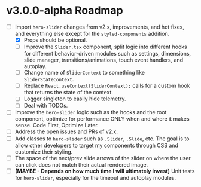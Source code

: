# v3.0.0-alpha Roadmap

- [ ] Import `hero-slider` changes from v2.x, improvements, and hot fixes, and everything else except for the `styled-components` addition.
  - [x] Props should be optional.
  - [ ] Improve the `Slider.tsx` component, split logic into different hooks for different behavior-driven modules such as settings, dimensions, slide manager, transitions/animations, touch event handlers, and autoplay.
  - [ ] Change name of `SliderContext` to something like `SliderStateContext`.
  - [ ] Replace `React.useContext(SliderContext);` calls for a custom hook that returns the state of the context.
  - [ ] Logger singleton to easily hide telemetry.
  - [ ] Deal with TODOs.
- [ ] Improve the `hero-slider` logic such as the hooks and the root component, optimize for performance ONLY when and where it makes sense. Code First, Optimize Later.
- [ ] Address the open issues and PRs of v2.x.
- [ ] Add classes to `hero-slider` such as `.Slider`, `.Slide`, etc. The goal is to allow other developers to target my components through CSS and customize their styling.
- [ ] The space of the next/prev slide arrows of the slider on where the user can click does not match their actual rendered image.
- [ ] **(MAYBE - Depends on how much time I will ultimately invest)** Unit tests for `hero-slider`, especially for the timeout and autoplay modules.
